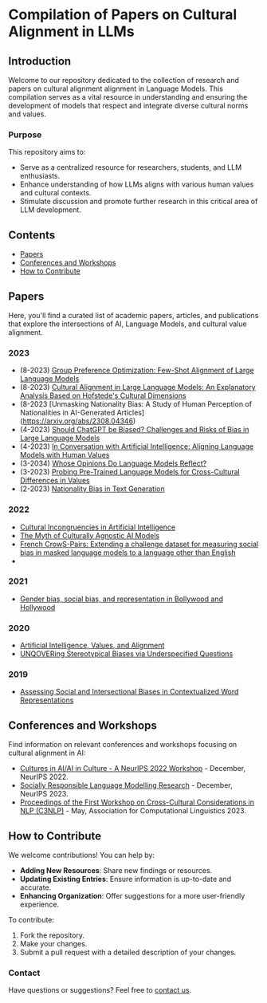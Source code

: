 # Compilation of Papers on Cultural Alignment in LLMs

## Introduction
Welcome to our repository dedicated to the collection of research and papers on cultural alignment alignment in Language Models. This compilation serves as a vital resource in understanding and ensuring the development of models that respect and integrate diverse cultural norms and values.

### Purpose
This repository aims to:
- Serve as a centralized resource for researchers, students, and LLM enthusiasts.
- Enhance understanding of how LLMs aligns with various human values and cultural contexts.
- Stimulate discussion and promote further research in this critical area of LLM development.

## Contents
- [Papers](#papers)
- [Conferences and Workshops](#conferences-and-workshops)
- [How to Contribute](#how-to-contribute)

## Papers
Here, you'll find a curated list of academic papers, articles, and publications that explore the intersections of AI, Language Models, and cultural value alignment.

### 2023
- (8-2023) [Group Preference Optimization: Few-Shot Alignment of Large Language Models](https://arxiv.org/abs/2310.11523)
- (8-2023) [Cultural Alignment in Large Language Models: An Explanatory Analysis Based on Hofstede's Cultural Dimensions](https://arxiv.org/abs/2309.12342)
- (8-2023 [Unmasking Nationality Bias: A Study of Human Perception of Nationalities in AI-Generated Articles] (https://arxiv.org/abs/2308.04346)
- (4-2023) [Should ChatGPT be Biased? Challenges and Risks of Bias in Large Language Models](https://arxiv.org/pdf/2304.03738.pdf)
- (4-2023) [In Conversation with Artificial Intelligence: Aligning Language Models with Human Values](https://link.springer.com/article/10.1007/s13347-023-00606-x)
- (3-2034) [Whose Opinions Do Language Models Reflect?](https://arxiv.org/pdf/2303.17548.pdf)
- (3-2023) [Probing Pre-Trained Language Models for Cross-Cultural Differences in Values](https://arxiv.org/abs/2203.13722)
- (2-2023) [Nationality Bias in Text Generation](https://arxiv.org/abs/2302.02463)

### 2022
- [Cultural Incongruencies in Artificial Intelligence](https://arxiv.org/pdf/2211.13069.pdf)
- [The Myth of Culturally Agnostic AI Models](https://arxiv.org/ftp/arxiv/papers/2211/2211.15271.pdf)
- [French CrowS-Pairs: Extending a challenge dataset for measuring social bias in masked language models to a language other than English](https://aclanthology.org/2022.acl-long.583/)
- 

### 2021
- [Gender bias, social bias, and representation in Bollywood and Hollywood](https://www.sciencedirect.com/science/article/pii/S266638992100283X)

### 2020
- [Artificial Intelligence, Values, and Alignment](https://link.springer.com/article/10.1007/s11023-020-09539-2)
- [UNQOVERing Stereotypical Biases via Underspecified Questions](https://arxiv.org/abs/2010.02428)

### 2019
- [Assessing Social and Intersectional Biases in Contextualized Word Representations](https://arxiv.org/abs/1911.01485)


## Conferences and Workshops
Find information on relevant conferences and workshops focusing on cultural alignment in AI:

- [Cultures in AI/AI in Culture - A NeurIPS 2022 Workshop](https://ai-cultures.github.io/) - December, NeurIPS 2022.
- [Socially Responsible Language Modelling Research](https://solar-neurips.github.io/) - December, NeurIPS 2023.
- [Proceedings of the First Workshop on Cross-Cultural Considerations in NLP (C3NLP)](https://aclanthology.org/volumes/2023.c3nlp-1/) - May, Association for Computational Linguistics 2023.

## How to Contribute
We welcome contributions! You can help by:
- **Adding New Resources**: Share new findings or resources.
- **Updating Existing Entries**: Ensure information is up-to-date and accurate.
- **Enhancing Organization**: Offer suggestions for a more user-friendly experience.

To contribute:
1. Fork the repository.
2. Make your changes.
3. Submit a pull request with a detailed description of your changes.

### Contact
Have questions or suggestions? Feel free to [contact us](mailto:reem.masoud.22@ucl.ac.uk).
